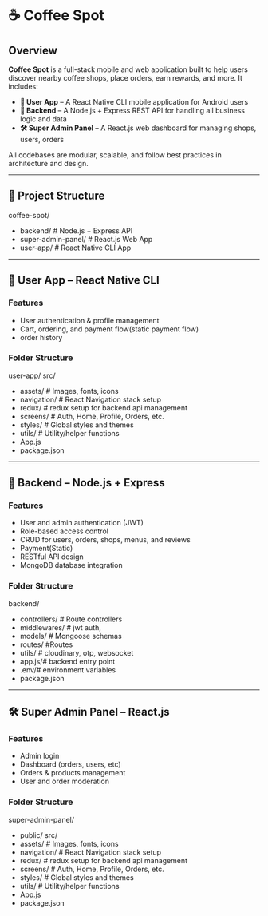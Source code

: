 # ☕ Coffee Spot

## Overview

**Coffee Spot** is a full-stack mobile and web application built to help users discover nearby coffee shops, place orders, earn rewards, and more. It includes:

- **📱 User App** – A React Native CLI mobile application for Android users  
- **🔧 Backend** – A Node.js + Express REST API for handling all business logic and data  
- **🛠 Super Admin Panel** – A React.js web dashboard for managing shops, users, orders  

All codebases are modular, scalable, and follow best practices in architecture and design.

---

## 🧱 Project Structure
coffee-spot/
- backend/ # Node.js + Express API
- super-admin-panel/ # React.js Web App
- user-app/ # React Native CLI App

---

## 📱 User App – React Native CLI

### Features
- User authentication & profile management
- Cart, ordering, and payment flow(static payment flow)
- order history

### Folder Structure
user-app/
 src/
- assets/ # Images, fonts, icons
- navigation/ # React Navigation stack setup
- redux/ # redux setup for backend api management
- screens/ # Auth, Home, Profile, Orders, etc.
- styles/ # Global styles and themes
- utils/ # Utility/helper functions
- App.js
- package.json

---
## 🔧 Backend – Node.js + Express

### Features
- User and admin authentication (JWT)
- Role-based access control 
- CRUD for users, orders, shops, menus, and reviews
- Payment(Static)
- RESTful API design
- MongoDB database integration

### Folder Structure

backend/
- controllers/ # Route controllers
- middlewares/ # jwt auth,
- models/ # Mongoose schemas
- routes/ #Routes
- utils/ # cloudinary, otp, websocket
- app.js/# backend entry point
- .env/# environment variables
- package.json
  
---
## 🛠 Super Admin Panel – React.js

### Features
- Admin login
- Dashboard (orders, users, etc)
- Orders & products management
- User and order moderation

### Folder Structure
super-admin-panel/
- public/
  src/
- assets/ # Images, fonts, icons
- navigation/ # React Navigation stack setup
- redux/ # redux setup for backend api management
- screens/ # Auth, Home, Profile, Orders, etc.
- styles/ # Global styles and themes
- utils/ # Utility/helper functions
- App.js
- package.json



